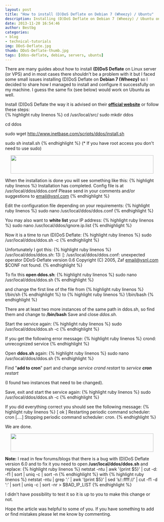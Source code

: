 ```yaml
---
layout: post
title: "How to install (D)DoS Deflate on Debian 7 (Wheezy) / Ubuntu"
description: Installing (D)DoS Deflate on Debian 7 (Wheezy) / Ubuntu on Linux server (or VPS). How I managed to install and configure it successfully on my machine.
date: 2013-11-20 16:54:46
author: Bestbg
categories:
- blog
- technical-tutorials
img: DDoS-Deflate.jpg
thumb: DDoS-Deflate-thumb.jpg
tags: [ddos-deflate, debian, servers, ubuntu]
---
```


There are many guides about how to install **(D)DoS Deflate** on Linux server (or VPS) and in most cases there shouldn't be a problem with it but I faced some small issues installing (D)DoS Deflate on **Debian 7 (Wheezy)** so I decided to share how I managed to install and configure it successfully on my machine.
I guess the same fix (see below) would work on Ubuntu as well.

Install (D)DoS Deflate the way it is advised on their [**official website**](http://deflate.medialayer.com/) or follow these steps:
<br /> <!--more-->
{% highlight ruby linenos %}
cd /usr/local/src/
sudo mkdir ddos

cd ddos

sudo wget http://www.inetbase.com/scripts/ddos/install.sh

sudo sh install.sh
{% endhighlight %}
(* If you have root access you don't need to use sudo)

<center><script type="text/javascript">
ad_idzone = "1089632";
ad_width = "468";
ad_height = "60";
</script>
<script type="text/javascript" src="https://ads.exoclick.com/ads.js"></script>
<noscript><a href="http://main.exoclick.com/img-click.php?idzone=1089632" target="_blank"><img src="https://syndication.exoclick.com/ads-iframe-display.php?idzone=1089632&output=img&type=468x60" width="468" height="60"></a></noscript></center>

When the installation is done you will see something like this:
{% highlight ruby linenos %}
Installation has completed. Config file is at /usr/local/ddos/ddos.conf
Please send in your comments and/or suggestions to email@vsnl.com
{% endhighlight %}

Edit the configuration file depending on your requirements:
{% highlight ruby linenos %}
sudo nano /usr/local/ddos/ddos.conf
{% endhighlight %}

You may also want to **white list** your IP address:
{% highlight ruby linenos %}
sudo nano /usr/local/ddos/ignore.ip.list
{% endhighlight %}

Now it is a time to run (D)DoS Deflate:
{% highlight ruby linenos %}
sudo /usr/local/ddos/ddos.sh -c
{% endhighlight %}

Unfortunately I got this:
{% highlight ruby linenos %}
/usr/local/ddos/ddos.sh: 13: [: /usr/local/ddos/ddos.conf: unexpected operator DDoS-Deflate version 0.6
Copyright (C) 2005, Zaf email@vsnl.com
$CONF not found.
{% endhighlight %}

To fix this **open ddos.sh**:
{% highlight ruby linenos %}
sudo nano /usr/local/ddos/ddos.sh
{% endhighlight %}

and change the first line of the file from
{% highlight ruby linenos %}
!/bin/sh
{% endhighlight %}
to
{% highlight ruby linenos %}
!/bin/bash
{% endhighlight %}

There are at least two more instances of the same path in ddos.sh, so find them and change to **/bin/bash**
Save and close *ddos.sh*.

Start the service again:
{% highlight ruby linenos %}
sudo /usr/local/ddos/ddos.sh -c
{% endhighlight %}

If you get the following error message:
{% highlight ruby linenos %}
crond: unrecognized service
{% endhighlight %}

Open **ddos.sh** again:
{% highlight ruby linenos %}
sudo nano /usr/local/ddos/ddos.sh
{% endhighlight %}

Find "**add to cron**" part and change
_service crond restart_
to
_service **cron** restart_

(I found two instances that need to be changed).

Save, exit and start the service again:
{% highlight ruby linenos %}
sudo /usr/local/ddos/ddos.sh -c
{% endhighlight %}

If you did everything correct you should see the following message:
{% highlight ruby linenos %}
[ ok ] Restarting periodic command scheduler: cron [....] Stopping periodic command scheduler: cron.
{% endhighlight %}

We are done.

<center><script type="text/javascript">
ad_idzone = "1089632";
ad_width = "468";
ad_height = "60";
</script>
<script type="text/javascript" src="https://ads.exoclick.com/ads.js"></script>
<noscript><a href="http://main.exoclick.com/img-click.php?idzone=1089632" target="_blank"><img src="https://syndication.exoclick.com/ads-iframe-display.php?idzone=1089632&output=img&type=468x60" width="468" height="60"></a></noscript></center>

**Note:** I read in few forums/blogs that there is a bug with (D)DoS Deflate version 6.0 and to fix it you need to open **/usr/local/ddos/ddos.sh** and replace:
{% highlight ruby linenos %}
netstat -ntu | awk '{print $5}' | cut -d: -f1 | sort | uniq -c | sort -n
{% endhighlight %}
with
{% highlight ruby linenos %}
netstat -ntu | grep ‘:’ | awk ‘{print $5}’ | sed ‘s/::ffff://’ | cut -f1 -d ‘:’ | sort | uniq -c | sort -nr &gt; $BAD_IP_LIST
{% endhighlight %}

I didn't have possibility to test it so it is up to you to make this change or not.

Hope the article was helpful to some of you.
If you have something to add or find mistakes please let me know by commenting.
